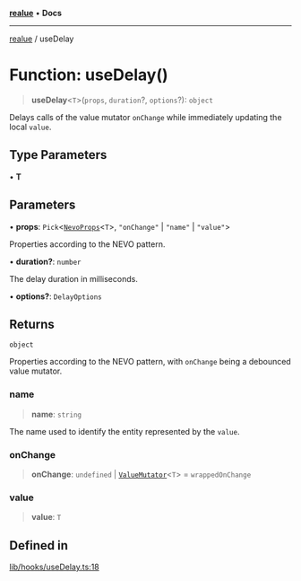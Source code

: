 [**realue**](../README.md) • **Docs**

***

[realue](../README.md) / useDelay

# Function: useDelay()

> **useDelay**\<`T`\>(`props`, `duration`?, `options`?): `object`

Delays calls of the value mutator `onChange` while immediately updating the local `value`.

## Type Parameters

• **T**

## Parameters

• **props**: `Pick`\<[`NevoProps`](../type-aliases/NevoProps.md)\<`T`\>, `"onChange"` \| `"name"` \| `"value"`\>

Properties according to the NEVO pattern.

• **duration?**: `number`

The delay duration in milliseconds.

• **options?**: `DelayOptions`

## Returns

`object`

Properties according to the NEVO pattern, with `onChange` being a debounced value mutator.

### name

> **name**: `string`

The name used to identify the entity represented by the `value`.

### onChange

> **onChange**: `undefined` \| [`ValueMutator`](../type-aliases/ValueMutator.md)\<`T`\> = `wrappedOnChange`

### value

> **value**: `T`

## Defined in

[lib/hooks/useDelay.ts:18](https://github.com/nevoland/realue/blob/61d16d842d4c11bef8dfade29a565911353a8f17/lib/hooks/useDelay.ts#L18)
